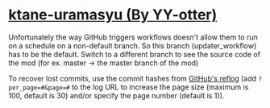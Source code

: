 # [ktane-uramasyu (By YY-otter)](https://github.com/YY-otter/ktane-uramasyu)

Unfortunately the way GitHub triggers workflows doesn't allow them to run on a schedule on a non-default branch. So this branch (updater_workflow) has to be the default. Switch to a different branch to see the source code of the mod (for ex. master -> the master branch of the mod)

To recover lost commits, use the commit hashes from [GitHub's reflog](https://api.github.com/repos/KtaneModules/ktane-uramasyu-YY-otter/events) (add `?per_page=#&page=#` to the log URL to increase the page size (maximum is 100, default is 30) and/or specify the page number (default is 1)).

